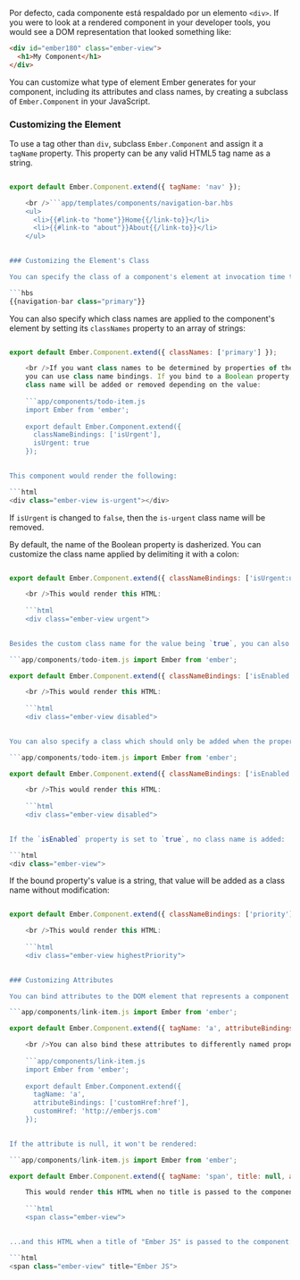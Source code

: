 Por defecto, cada componente está respaldado por un elemento `<div>`. If you were to look at a rendered component in your developer tools, you would see a DOM representation that looked something like:

```html
<div id="ember180" class="ember-view">
  <h1>My Component</h1>
</div>
```

You can customize what type of element Ember generates for your component, including its attributes and class names, by creating a subclass of `Ember.Component` in your JavaScript.

### Customizing the Element

To use a tag other than `div`, subclass `Ember.Component` and assign it a `tagName` property. This property can be any valid HTML5 tag name as a string.

```app/components/navigation-bar.js import Ember from 'ember';

export default Ember.Component.extend({ tagName: 'nav' });

    <br />```app/templates/components/navigation-bar.hbs
    <ul>
      <li>{{#link-to "home"}}Home{{/link-to}}</li>
      <li>{{#link-to "about"}}About{{/link-to}}</li>
    </ul>
    

### Customizing the Element's Class

You can specify the class of a component's element at invocation time the same way you would for a regular HTML element:

```hbs
{{navigation-bar class="primary"}}
```

You can also specify which class names are applied to the component's element by setting its `classNames` property to an array of strings:

```app/components/navigation-bar.js import Ember from 'ember';

export default Ember.Component.extend({ classNames: ['primary'] });

    <br />If you want class names to be determined by properties of the component,
    you can use class name bindings. If you bind to a Boolean property, the
    class name will be added or removed depending on the value:
    
    ```app/components/todo-item.js
    import Ember from 'ember';
    
    export default Ember.Component.extend({
      classNameBindings: ['isUrgent'],
      isUrgent: true
    });
    

This component would render the following:

```html
<div class="ember-view is-urgent"></div>
```

If `isUrgent` is changed to `false`, then the `is-urgent` class name will be removed.

By default, the name of the Boolean property is dasherized. You can customize the class name applied by delimiting it with a colon:

```app/components/todo-item.js import Ember from 'ember';

export default Ember.Component.extend({ classNameBindings: ['isUrgent:urgent'], isUrgent: true });

    <br />This would render this HTML:
    
    ```html
    <div class="ember-view urgent">
    

Besides the custom class name for the value being `true`, you can also specify a class name which is used when the value is `false`:

```app/components/todo-item.js import Ember from 'ember';

export default Ember.Component.extend({ classNameBindings: ['isEnabled:enabled:disabled'], isEnabled: false });

    <br />This would render this HTML:
    
    ```html
    <div class="ember-view disabled">
    

You can also specify a class which should only be added when the property is `false` by declaring `classNameBindings` like this:

```app/components/todo-item.js import Ember from 'ember';

export default Ember.Component.extend({ classNameBindings: ['isEnabled::disabled'], isEnabled: false });

    <br />This would render this HTML:
    
    ```html
    <div class="ember-view disabled">
    

If the `isEnabled` property is set to `true`, no class name is added:

```html
<div class="ember-view">
```

If the bound property's value is a string, that value will be added as a class name without modification:

```app/components/todo-item.js import Ember from 'ember';

export default Ember.Component.extend({ classNameBindings: ['priority'], priority: 'highestPriority' });

    <br />This would render this HTML:
    
    ```html
    <div class="ember-view highestPriority">
    

### Customizing Attributes

You can bind attributes to the DOM element that represents a component by using `attributeBindings`:

```app/components/link-item.js import Ember from 'ember';

export default Ember.Component.extend({ tagName: 'a', attributeBindings: ['href'], href: 'http://emberjs.com' });

    <br />You can also bind these attributes to differently named properties:
    
    ```app/components/link-item.js
    import Ember from 'ember';
    
    export default Ember.Component.extend({
      tagName: 'a',
      attributeBindings: ['customHref:href'],
      customHref: 'http://emberjs.com'
    });
    

If the attribute is null, it won't be rendered:

```app/components/link-item.js import Ember from 'ember';

export default Ember.Component.extend({ tagName: 'span', title: null, attributeBindings: ['title'], });

    This would render this HTML when no title is passed to the component:
    
    ```html
    <span class="ember-view">
    

...and this HTML when a title of "Ember JS" is passed to the component:

```html
<span class="ember-view" title="Ember JS">
```